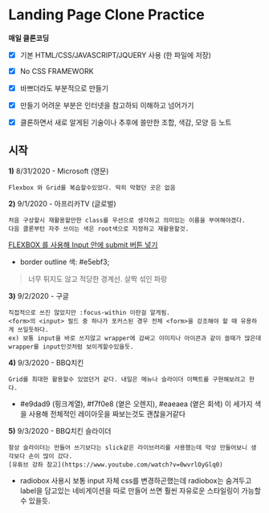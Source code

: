 # Landing Page Clone Practice 

**매일 클론코딩** 

>

 - [x] 기본 HTML/CSS/JAVASCRIPT/JQUERY 사용 (한 파일에 저장)
 
 - [x] No CSS FRAMEWORK
 
 - [x] 바쁘더라도 부분적으로 만들기 
 
 - [x] 만들기 어려운 부분은 인터넷을 참고하되 이해하고 넘어가기
 
 - [x] 클론하면서 새로 알게된 기술이나 추후에 쓸만한 조합, 색감, 모양 등 노트

> 

  

## 시작 


 
**1)** 8/31/2020 - Microsoft (영문)

    Flexbox 와 Grid를 복습할수있었다. 딱히 막혔던 곳은 없음 

**2)** 9/1/2020  - 아프리카TV (글로벌) 

	처음 구상할시 재활용할만한 class를 우선으로 생각하고 의미있는 이름을 부여해야겠다.
	다음 클론부턴 자주 쓰이는 색은 root색으로 지정하고 재활용할것. 
  
[FLEXBOX 를 사용해 Input 안에 submit 버튼 넣기](https://stackoverflow.com/questions/15314407/how-to-add-button-inside-input)
	

 - border outline 색: #e5ebf3; 

> 너무 튀지도 않고 적당한 경계선. 살짝 섞인 파랑

**3)** 9/2/2020  - 구글 

	직접적으로 쓰진 않았지만 :focus-within 이란걸 알게됨.
	<form>의 <input> 필드 중 하나가 포커스된 경우 전체 <form>을 강조해야 할 때 유용하게 쓰일듯하다.
	ex) 보통 input을 바로 쓰지않고 wrapper에 감싸고 이미지나 아이콘과 같이 쓸때가 많은데 wrapper를 input인것처럼 보이게할수있을듯.

**4)** 9/3/2020  - BBQ치킨

	Grid를 최대한 활용할수 있었던거 같다. 내일은 메뉴나 슬라이더 이펙트를 구현해보려고 한다.	

- #e9dad9 (핑크계열), #f7f0e8 (옅은 오렌지), #eaeaea (옅은 회색) 이 세가지 색을 사용해 전체적인 레이아웃을 짜보는것도 괜찮을거같다

**5)** 9/3/2020  - BBQ치킨 슬라이더

	항상 슬라이더는 만들어 쓰기보다는 slick같은 라이브러리를 사용했는데 막상 만들어보니 생각보다 손이 많이 갔다. 
	[유튜브 강좌 참고](https://www.youtube.com/watch?v=0wvrlOyGlq0)


- radiobox 사용시 보통 input 자체 css를 변경하곤했는데 radiobox는 숨겨두고 label을 담고있는 네비게이션을 따로 만들어 쓰면 훨씬 자유로운 스타일링이 가능할수 있을듯.